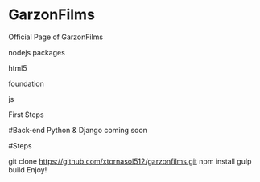 GarzonFilms
===========

Official Page of GarzonFilms

nodejs packages

html5

foundation

js

First Steps


#Back-end
Python & Django coming soon

#Steps

git clone https://github.com/xtornasol512/garzonfilms.git
npm install
gulp build
Enjoy!

